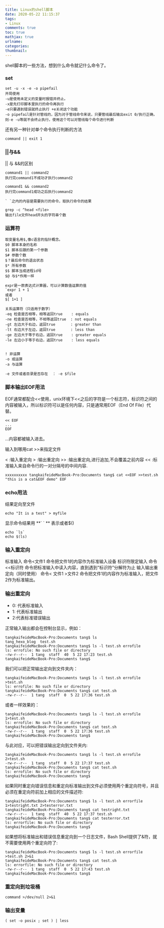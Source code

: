 ```yaml
---
title: Linux的shell脚本
date: 2020-05-22 11:15:37
tags: 
- Linux
comments: true
toc: true
mathjax: true
urlname:
categories:
thumbnail:
---
```


shell脚本的一些方法，想到什么命令就记什么命令了。

### set

```shell
set -u -x -e -o pipefail
开局使用
-u是使用未定义的变量时报错并终止。
-x是先打印脚本里执行的命令再执行
-e只要遇到错误就终止执行 +e关闭这个功能
-o pipefail是针对管线的，因为对于管线命令来说，只要管线最后输出exit 0/执行正确，则-e -u等就不会终止执行，使用这个可以对管线每个命令进行判断
```

还有另一种针对单个命令执行判断的方法

```shell
command || exit 1
```

### ||与&& 

|| 与 &&的区别

```shell
command1 || command2
执行完command1不成功才执行command2

command1 && command2 
执行完command1成功之后执行command2
```

```shel
` `之内的内容是需要执行的命令，取执行命令的结果
```

```shell
grep -c ^head <file>
输出file文件head开头的字符串个数
```

### 运算符

```shell
取变量名用$,像c语言的指针概念。
$0 脚本本身的名称
$1 脚本后跟的第一个参数
$# 参数个数
$？最后命令的退出状态
$* 所有参数
$$ 脚本当成进程id号
$@ 与$*作用一样
```

```shel
expr是一款表达式计算器，可以计算数值运算的值
`expr 1 + 1 `
或者
$[ 1+1 ]
```

```shell
关系运算符（只适用于数字）
-eq 检查是否相等，相等返回true    : equals
-ne 检查是否相等，不相等返回true  : not equals
-gt 左边大于右边，返回true       : greater than
-lt 右边大于左边，返回true       : less than
-ge 左边大于等于右边，返回true    : greater equals
-le 左边小于等于右边，返回true    : less equals


! 非运算
-o 或运算
-a 与运算

-e 文件或者目录是否存在  ： -e $file
```

### 脚本输出EOF用法

EOF通常都配合<<使用，unix环境下<<之后的字符是一个标志符，标识符之间的内容被输入，所以标识符可以是任何内容，只是通常用EOF（End Of File）代替。

```shell
<< EOF
...
EOF
```

...内容都被输入进去。

输入到哪用cat >>来指定文件

< :输入重定向
\> :输出重定向
\>> :输出重定向,进行追加,不会覆盖之前内容
<< :标准输入来自命令行的一对分隔号的中间内容.

```shell
xxxxxxxxxx tangkaifeideMacBook-Pro:Documents tang$ cat <<EOF >>test.sh "this is a cat&EOF demo" EOF
```

### echo用法

结果定向至文件

```shell
echo "It is a test" > myfile
```

显示命令结果用   **\`   \` ** 表示或者$()

```shell
echo `ls`
echo $(ls)
```

### 输入重定向

标准输入	命令<文件1	命令把文件1的内容作为标准输入设备
标识符限定输入	命令<<标识符	命令把标准输入中读入内容，直到遇到“标识符”分解符为止
输入输出重定向（同时使用）	命令< 文件1 >文件2	命令把文件1的内容作为标准输入，把文件2作为标准输出。

### 输出重定向

- 0: 代表标准输入
- 1: 代表标准输出
- 2:代表标准错误输出

正常输入输出都会在控制台显示，例如：

```shell
tangkaifeideMacBook-Pro:Documents tang$ ls
tang_hexo_blog	test.sh
tangkaifeideMacBook-Pro:Documents tang$ ls -l test.sh errofile
ls: errofile: No such file or directory
-rw-r--r--  1 tang  staff  40  5 22 17:23 test.sh
tangkaifeideMacBook-Pro:Documents tang$ 
```

我们可以把正常输出定向到文件夹内：

```shell
tangkaifeideMacBook-Pro:Documents tang$ ls -l test.sh errofile >test.sh 
ls: errofile: No such file or directory
tangkaifeideMacBook-Pro:Documents tang$ cat test.sh 
-rw-r--r--  1 tang  staff  0  5 22 17:36 test.sh
```

或者一样效果的：

```shell
tangkaifeideMacBook-Pro:Documents tang$ ls -l test.sh errofile 1>test.sh 
ls: errofile: No such file or directory
tangkaifeideMacBook-Pro:Documents tang$ cat test.sh 
-rw-r--r--  1 tang  staff  0  5 22 17:36 test.sh
tangkaifeideMacBook-Pro:Documents tang$ 
```

与此对应，可以把错误输出定向到文件夹内:

```shell
tangkaifeideMacBook-Pro:Documents tang$ ls -l test.sh errofile 2>test.sh 
-rw-r--r--  1 tang  staff  0  5 22 17:37 test.sh
tangkaifeideMacBook-Pro:Documents tang$ cat test.sh 
ls: errofile: No such file or directory
tangkaifeideMacBook-Pro:Documents tang$ 
```

如果同时重定向错误信息和重定向标准输出到文件必须使用两个重定向符号，并且必须在重定向符前加上相应的文件描述符:

```shell
tangkaifeideMacBook-Pro:Documents tang$ ls -l test.sh errorfile 1>testright.txt 2>testerror.txt 
tangkaifeideMacBook-Pro:Documents tang$ cat testright.txt 
-rw-r--r--  1 tang  staff  40  5 22 17:37 test.sh
tangkaifeideMacBook-Pro:Documents tang$ cat testerror.txt 
ls: errorfile: No such file or directory
tangkaifeideMacBook-Pro:Documents tang$ 
```

如果想将标准输出和错误信息重定向到一个日志文件，Bash Shell提供了&符，就不需要使用两个重定向符了:

```shell
tangkaifeideMacBook-Pro:Documents tang$ ls -l test.sh errorfile >test.sh 2>&1
tangkaifeideMacBook-Pro:Documents tang$ cat test.sh 
ls: errorfile: No such file or directory
-rw-r--r--  1 tang  staff  0  5 22 17:43 test.sh
tangkaifeideMacBook-Pro:Documents tang$ 
```

### 重定向到垃圾桶

```shell
command >/dev/null 2>&1
```

### 输出变量

```( set -o posix ; set ) | less```



